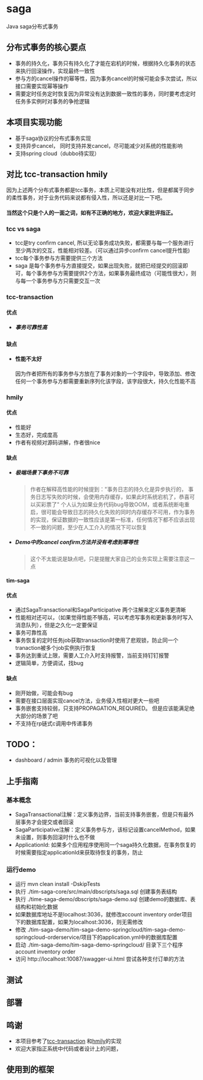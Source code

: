 # saga
Java saga分布式事务
## 分布式事务的核心要点
* 事务的持久化，事务只有持久化了才能在宕机的时候，根据持久化事务的状态来执行回滚操作，实现最终一致性
* 参与方的cancel操作的幂等性，因为事务cancel的时候可能会多次尝试，所以接口需要实现幂等操作
* 需要定时任务定时恢复因为异常没有达到数据一致性的事务，同时要考虑定时任务多实例时对事务的争抢逻辑
## 本项目实现功能
* 基于saga协议的分布式事务实现
* 支持异步cancel， 同时支持并发cancel，尽可能减少对系统的性能影响
* 支持spring cloud（dubbo待实现）
## 对比 tcc-transaction hmily
因为上述两个分布式事务都是tcc事务，本质上可能没有对比性，但是都属于同步的柔性事务，对于业务代码来说都有侵入性，所以还是对比一下吧。
#### 当然这个只是个人的一面之词，如有不正确的地方，欢迎大家批评指正。
### tcc vs saga
* tcc是try confirm cancel, 所以无论事务成功失败，都需要与每一个服务进行至少两次的交互，性能相对较差。（可以通过异步confirm cancel提升性能)
* tcc每个事务参与方需要提供三个方法
* saga 是每个事务参与方直接提交，如果出现失败，就把已经提交的回滚即可，每个事务参与方需要提供2个方法，如果事务最终成功（可能性很大），则与每一个事务参与方只需要交互一次
### tcc-transaction
#### 优点
* ##### 事务可靠性高
#### 缺点
* #### 性能不太好
    因为作者把所有的事务参与方放在了事务对象的一个字段中，导致添加、修改任何一个事务参与方都需要重新序列化该字段，该字段很大，持久化性能不高
### hmily
#### 优点
* 性能好
* 生态好，完成度高
* 作者有视频对源码讲解，作者很nice
#### 缺点
* ##### 极端场景下事务不可靠
    >作者在解释高性能的时候提到："事务日志的持久化是异步执行的， 事务日志写失败的时候，会使用内存缓存，如果此时系统宕机了，恭喜可以买彩票了"
个人认为如果业务代码bug导致OOM，或者系统断电重启，很可能会导致日志的持久化失败的同时内存缓存不可用，作为事务的实现，保证数据的一致性应该是第一标准，任何情况下都不应该出现不一致的问题，至少在人工介入的情况下可以恢复
* ##### Demo中的cancel confirm方法并没有考虑到幂等性
    >这个不太能说是缺点吧，只是提醒大家自己的业务实现上需要注意这一点
#### tim-saga
#### 优点
* 通过SagaTransactional和SagaParticipative 两个注解来定义事务更清晰
* 性能相对还可以，（如果觉得性能不够高，可以考虑写事务和更新事务时写入消息队列），但是之久化一定要保证
* 事务可靠性高
* 事务恢复的定时任务job获取transaction时使用了悲观锁，防止同一个tranaction被多个job实例执行恢复
* 事务达到重试上限，需要人工介入时支持报警，当前支持钉钉报警
* 逻辑简单，方便调试，找bug
#### 缺点
* 刚开始做，可能会有bug
* 需要在接口层面实现cancel方法，业务侵入性相对更大一些吧
* 事务嵌套支持较弱，只支持PROPAGATION_REQUIRED。 但是应该能满足绝大部分的场景了吧
* 不支持在rp链式c调用中传递事务
## TODO：
* dashboard / admin 事务的可视化以及管理
## 上手指南
### 基本概念
* SagaTransactional注解：定义事务边界，当前支持事务嵌套，但是只有最外层事务才会提交或者回滚
* SagaParticipative注解：定义事务参与方，该标记设置cancelMethod，如果未设置，则事务回滚时什么也不做
* ApplicationId: 如果多个应用程序使用同一个saga持久化数据，在事务恢复的时候需要指定applicationId来获取待恢复的事务，防止
### 运行demo
* 运行 mvn clean install -DskipTests
* 执行 ./tim-saga-core/src/main/dbscripts/saga.sql 创建事务表结构
* 执行 ./time-saga-demo/dbscripts/saga-demo.sql 创建demo的数据库、表结构和初始化数据
* 如果数据库地址不是localhost:3036，就修改account inventory order项目下的数据库配置，如果为localhost:3036，则无需修改
* 修改 ./tim-saga-demo/tim-saga-demo-springcloud/tim-saga-demo-springcloud-orderservice/项目下的application.yml中的数据库配置
* 启动 ./tim-saga-demo/tim-saga-demo-springcloud/ 目录下三个程序 account inventory order
* 访问 http://localhost:10087/swagger-ui.html 尝试各种支付订单的方法
## 测试
## 部署
## 鸣谢
* 本项目参考了[tcc-transaction](https://github.com/changmingxie/tcc-transaction) 和[hmily](https://github.com/yu199195/hmily)的实现
* 欢迎大家指正系统中代码或者设计上的问题，
## 使用到的框架
